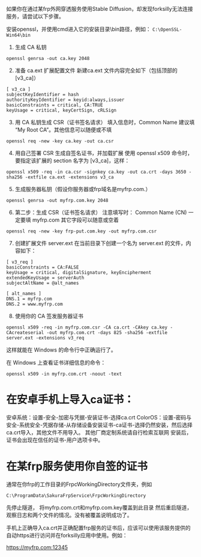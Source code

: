 如果你在通过某frp外网穿透服务使用Stable Diffusion，却发现forksilly无法连接服务，请尝试以下步骤。

安装openssl，并使用cmd进入它的安装目录\bin路径，例如：
`C:\OpenSSL-Win64\bin`

1. 生成 CA 私钥

`openssl genrsa -out ca.key 2048`

2. 准备 ca.ext 扩展配置文件
新建ca.ext 文件内容完全如下（包括顶部的 [v3_ca]）

```
[ v3_ca ]
subjectKeyIdentifier = hash
authorityKeyIdentifier = keyid:always,issuer
basicConstraints = critical, CA:TRUE
keyUsage = critical, keyCertSign, cRLSign
```

3. 用 CA 私钥生成 CSR（证书签名请求）
填入信息时，Common Name 建议填 “My Root CA”。其他信息可以随便或不填

`openssl req -new -key ca.key -out ca.csr`

4.  用自己签署 CSR 生成自签名证书，并加载扩展
使用 openssl x509 命令时，要指定该扩展的 section 名字为 [v3_ca]，这样：

`openssl x509 -req -in ca.csr -signkey ca.key -out ca.crt -days 3650 -sha256 -extfile ca.ext -extensions v3_ca`


5. 生成服务器私钥（假设你服务器或frp域名是myfrp.com.）

`openssl genrsa -out myfrp.com.key 2048`

6. 第二步：生成 CSR（证书签名请求）
注意填写时：
Common Name (CN) 一定要填 myfrp.com
其它字段可以随意或空着

`openssl req -new -key frp-put.com.key -out myfrp.com.csr`

7. 创建扩展文件 server.ext
在当前目录下创建一个名为 server.ext 的文件，内容如下：

```
[ v3_req ]
basicConstraints = CA:FALSE
keyUsage = critical, digitalSignature, keyEncipherment
extendedKeyUsage = serverAuth
subjectAltName = @alt_names

[ alt_names ]
DNS.1 = myfrp.com
DNS.2 = www.myfrp.com
```

8. 使用你的 CA 签发服务器证书

`openssl x509 -req -in myfrp.com.csr -CA ca.crt -CAkey ca.key -CAcreateserial -out myfrp.com.crt -days 825 -sha256 -extfile server.ext -extensions v3_req`

这样就能在 Windows 的命令行中正确运行了。

在 Windows 上查看证书详细信息的命令：

`openssl x509 -in myfrp.com.crt -noout -text`

# 在安卓手机上导入ca证书：
安卓系统：设置-安全-加密与凭据-安装证书-选择ca.crt
ColorOS：设置-密码与安全-系统安全-凭据存储-从存储设备安装证书-ca证书-选择仍然安装，然后选择ca.crt导入，其他文件不用导入。
其他厂商定制系统请自行检索互联网
安装后，证书会出现在信任的证书-用户选项卡中。

# 在某frp服务使用你自签的证书
通常在你frp的工作目录的FrpcWorkingDirectory文件夹，例如

`C:\ProgramData\SakuraFrpService\FrpcWorkingDirectory`

先停止隧道，
将myfrp.com.crt和myfrp.com.key覆盖到此目录
然后重启隧道，观察日志和两个文件的情况。没有被覆盖说明成功了。

手机上正确导入ca.crt并正确配置frp服务的证书后，应该可以使用该服务提供的自动https进行访问并在forksilly应用中使用。例如：

https://myfrp.com:12345
